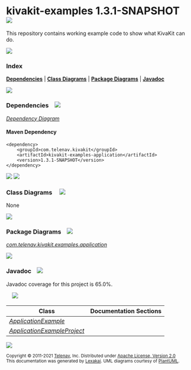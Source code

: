 [//]: # (start-user-text)



[//]: # (end-user-text)

# kivakit-examples 1.3.1-SNAPSHOT &nbsp;&nbsp; <img src="https://www.kivakit.org/images/kivakit-64.png" srcset="https://www.kivakit.org/images/kivakit-64-2x.png 2x"/>

This repository contains working example code to show what KivaKit can do.

<img src="https://www.kivakit.org/images/horizontal-line-512.png" srcset="https://www.kivakit.org/images/horizontal-line-512-2x.png 2x"/>

### Index



[**Dependencies**](#dependencies) | [**Class Diagrams**](#class-diagrams) | [**Package Diagrams**](#package-diagrams) | [**Javadoc**](#javadoc)

<img src="https://www.kivakit.org/images/horizontal-line-512.png" srcset="https://www.kivakit.org/images/horizontal-line-512-2x.png 2x"/>

### Dependencies <a name="dependencies"></a> &nbsp;&nbsp; <img src="https://www.kivakit.org/images/dependencies-32.png" srcset="https://www.kivakit.org/images/dependencies-32-2x.png 2x"/>

[*Dependency Diagram*](https://www.kivakit.org/1.3.1-SNAPSHOT/lexakai/kivakit-examples/kivakit-examples-application//documentation/diagrams/dependencies.svg)

#### Maven Dependency

    <dependency>
        <groupId>com.telenav.kivakit</groupId>
        <artifactId>kivakit-examples-application</artifactId>
        <version>1.3.1-SNAPSHOT</version>
    </dependency>

<img src="https://www.kivakit.org/images/horizontal-line-128.png" srcset="https://www.kivakit.org/images/horizontal-line-128-2x.png 2x"/>

[//]: # (start-user-text)



[//]: # (end-user-text)

<img src="https://www.kivakit.org/images/horizontal-line-128.png" srcset="https://www.kivakit.org/images/horizontal-line-128-2x.png 2x"/>

### Class Diagrams <a name="class-diagrams"></a> &nbsp; &nbsp; <img src="https://www.kivakit.org/images/diagram-40.png" srcset="https://www.kivakit.org/images/diagram-40-2x.png 2x"/>

None

<img src="https://www.kivakit.org/images/horizontal-line-128.png" srcset="https://www.kivakit.org/images/horizontal-line-128-2x.png 2x"/>

### Package Diagrams <a name="package-diagrams"></a> &nbsp;&nbsp; <img src="https://www.kivakit.org/images/box-32.png" srcset="https://www.kivakit.org/images/box-32-2x.png 2x"/>

[*com.telenav.kivakit.examples.application*](https://www.kivakit.org/1.3.1-SNAPSHOT/lexakai/kivakit-examples/kivakit-examples-application//documentation/diagrams/com.telenav.kivakit.examples.application.svg)

<img src="https://www.kivakit.org/images/horizontal-line-128.png" srcset="https://www.kivakit.org/images/horizontal-line-128-2x.png 2x"/>

### Javadoc <a name="javadoc"></a> &nbsp;&nbsp; <img src="https://www.kivakit.org/images/books-32.png" srcset="https://www.kivakit.org/images/books-32-2x.png 2x"/>

Javadoc coverage for this project is 65.0%.  
  
&nbsp; &nbsp; <img src="https://www.kivakit.org/images/meter-70-96.png" srcset="https://www.kivakit.org/images/meter-70-96-2x.png 2x"/>




| Class | Documentation Sections |
|---|---|
| [*ApplicationExample*](https://www.kivakit.org/1.3.1-SNAPSHOT/javadoc/kivakit-examples/com/telenav/kivakit/examples/application/ApplicationExample.html) |  |  
| [*ApplicationExampleProject*](https://www.kivakit.org/1.3.1-SNAPSHOT/javadoc/kivakit-examples/com/telenav/kivakit/examples/application/ApplicationExampleProject.html) |  |  

[//]: # (start-user-text)



[//]: # (end-user-text)

<img src="https://www.kivakit.org/images/horizontal-line-512.png" srcset="https://www.kivakit.org/images/horizontal-line-512-2x.png 2x"/>

<sub>Copyright &#169; 2011-2021 [Telenav](https://telenav.com), Inc. Distributed under [Apache License, Version 2.0](LICENSE)</sub>  
<sub>This documentation was generated by [Lexakai](https://lexakai.org). UML diagrams courtesy of [PlantUML](https://plantuml.com).</sub>

